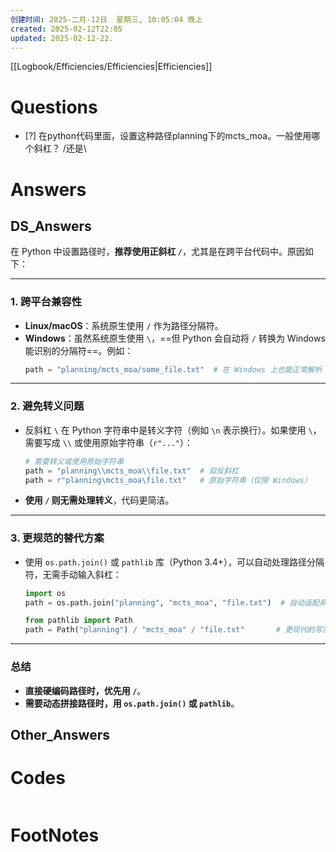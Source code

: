 ```yaml
---
创建时间: 2025-二月-12日  星期三, 10:05:04 晚上
created: 2025-02-12T22:05
updated: 2025-02-12-22.
---
```

[[Logbook/Efficiencies/Efficiencies|Efficiencies]]

# Questions

- [?] 在python代码里面，设置这种路径planning下的mcts_moa。一般使用哪个斜杠？ /还是\


# Answers

## DS_Answers
在 Python 中设置路径时，**推荐使用正斜杠 `/`**，尤其是在跨平台代码中。原因如下：

---

### 1. **跨平台兼容性**
   - **Linux/macOS**：系统原生使用 `/` 作为路径分隔符。
   - **Windows**：虽然系统原生使用 `\`，==但 Python 会自动将 `/` 转换为 Windows 能识别的分隔符==。例如：
     ```python
     path = "planning/mcts_moa/some_file.txt"  # 在 Windows 上也能正常解析
     ```

---

### 2. **避免转义问题**
   - 反斜杠 `\` 在 Python 字符串中是转义字符（例如 `\n` 表示换行）。如果使用 `\`，需要写成 `\\` 或使用原始字符串（`r"..."`）：
     ```python
     # 需要转义或使用原始字符串
     path = "planning\\mcts_moa\\file.txt"  # 双反斜杠
     path = r"planning\mcts_moa\file.txt"   # 原始字符串（仅限 Windows）
     ```
   - **使用 `/` 则无需处理转义**，代码更简洁。

---

### 3. **更规范的替代方案**
   - 使用 `os.path.join()` 或 `pathlib` 库（Python 3.4+），可以自动处理路径分隔符，无需手动输入斜杠：
     ```python
     import os
     path = os.path.join("planning", "mcts_moa", "file.txt")  # 自动适配系统
     ```

     ```python
     from pathlib import Path
     path = Path("planning") / "mcts_moa" / "file.txt"       # 更现代的写法
     ```

---

### 总结
- **直接硬编码路径时，优先用 `/`**。
- **需要动态拼接路径时，用 `os.path.join()` 或 `pathlib`**。

## Other_Answers


# Codes

```python

```



# FootNotes